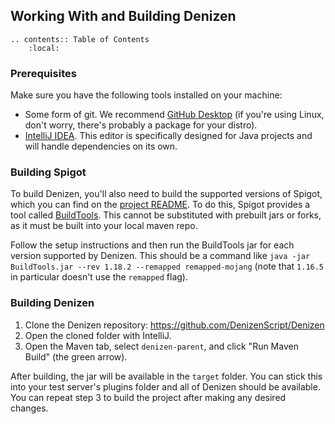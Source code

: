 Working With and Building Denizen
---------------------------------

```eval_rst
.. contents:: Table of Contents
    :local:
```

### Prerequisites

Make sure you have the following tools installed on your machine:

- Some form of git. We recommend [GitHub Desktop](https://desktop.github.com/) <span class="parens">(if you're using Linux, don't worry, there's probably a package for your distro)</span>.
- [IntelliJ IDEA](https://www.jetbrains.com/idea/). This editor is specifically designed for Java projects and will handle dependencies on its own.

### Building Spigot

To build Denizen, you'll also need to build the supported versions of Spigot, which you can find on the [project README](https://github.com/DenizenScript/Denizen#readme). To do this, Spigot provides a tool called [BuildTools](https://www.spigotmc.org/wiki/buildtools/). This cannot be substituted with prebuilt jars or forks, as it must be built into your local maven repo.

Follow the setup instructions and then run the BuildTools jar for each version supported by Denizen. This should be a command like `java -jar BuildTools.jar --rev 1.18.2 --remapped remapped-mojang` <span class="parens">(note that `1.16.5` in particular doesn't use the `remapped` flag)</span>.

### Building Denizen

1. Clone the Denizen repository: https://github.com/DenizenScript/Denizen
2. Open the cloned folder with IntelliJ.
3. Open the Maven tab, select `denizen-parent`, and click "Run Maven Build" <span class="parens">(the green arrow)</span>.

After building, the jar will be available in the `target` folder. You can stick this into your test server's plugins folder and all of Denizen should be available. You can repeat step 3 to build the project after making any desired changes.

